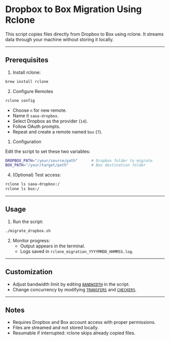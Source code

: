 # Dropbox to Box Migration Using Rclone

This script copies files directly from Dropbox to Box using rclone. It streams data through your machine without storing it locally.

---

## Prerequisites

1. Install rclone:

```bash
brew install rclone
```

2. Configure Remotes

```bash
rclone config
```

   - Choose `n` for new remote.
   - Name it `saoa-dropbox`.
   - Select Dropbox as the provider (`14`).
   - Follow OAuth prompts.
   - Repeat and create a remote named `box` (`7`).

1. Configuration

Edit the script to set these two variables:

```bash
DROPBOX_PATH="/your/source/path"      # Dropbox folder to migrate
BOX_PATH="/your/target/path"          # Box destination folder
```

4. (Optional) Test access:

```bash
rclone ls saoa-dropbox:/
rclone ls box:/
```

---

## Usage

1. Run the script:

```bash
./migrate_dropbox.sh
```

2. Monitor progress:
   - Output appears in the terminal.
   - Logs saved in `rclone_migration_YYYYMMDD_HHMMSS.log`.

---

## Customization

- Adjust bandwidth limit by editing [`BANDWIDTH`](https://rclone.org/docs/#bwlimit-bandwidth-spec) in the script.
- Change concurrency by modifying [`TRANSFERS`](https://rclone.org/docs/#transfers-n) and [`CHECKERS`](https://rclone.org/docs/#checkers-n).

---

## Notes

- Requires Dropbox and Box account access with proper permissions.
- Files are streamed and not stored locally.
- Resumable if interrupted: rclone skips already copied files.
